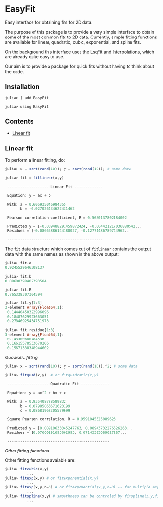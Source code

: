 # EasyFit

Easy interface for obtaining fits for 2D data.

The purpose of this package is to provide a very simple interface to obtain
some of the most common fits to 2D data. Currently, simple fitting functions
are available for linear, quadratic, cubic, exponential, and spline fits.

On the background this interface uses the [LsqFit](https://github.com/JuliaNLSolvers/LsqFit.jl)
and [Interpolations](https://github.com/JuliaMath/Interpolations.jl), which are already
quite easy to use.

Our aim is to provide a package for quick fits without having to think about the code.

## Installation

```
julia> ] add EasyFit

julia> using EasyFit

```

## Contents

- [Linear fit](#linear)

<a name="linear"/>

## Linear fit

To perform a linear fitting, do:

```julia
julia> x = sort(rand(10)); y = sort(rand(10)); # some data

julia> fit = fitlinear(x,y)

 ------------------- Linear Fit ------------- 

 Equation: y = ax + b 

 With: a = 0.605935046984355
       b = -0.027026434622431462

 Pearson correlation coefficient, R = 0.5630137802184002

 Predicted y = [-0.009488291459872424, -0.004421217036880542...
 Residues = [-0.08666886144188027, -0.12771486789744962...

 -------------------------------------------- 

```

The `fit` data structure which comes out of `fitlinear` contains the output data with
the same names as shown in the above output:

```julia
julia> fit.a
0.9245529646308137

julia> fit.b
0.08608398402393584

julia> fit.R
0.765338307304594

julia> fit.y[1:3]
3-element Array{Float64,1}:
 0.14440450322996096
 0.18487629923663051
 0.27846925434751973

julia> fit.residue[1:3]
3-element Array{Float64,1}:
 0.143300680784536
 0.16615578533670206
 0.15671338348944602


```




*Quadratic fitting*

```julia
julia> x = sort(rand(10)); y = sort(rand(10)).^2; # some data

julia> fitquad(x,y)  # or fitquadratic(x,y)

 ------------------- Quadratic Fit ------------- 

 Equation: y = ax^2 + bx + c 

 With: a = 0.935408728589832
       b = 0.07985866671623199
       c = 0.08681962205579699

 Square Pearson correlation, R = 0.9591045325089623

 Predicted y = [0.08910633345247763, 0.08943732276526263...
 Residues = [0.07660191693062993, 0.07143385689027287...

 ----------------------------------------------- 

```

*Other fitting functions*

Other fitting functions avaiable are:

```julia
julia> fitcubic(x,y)
          ...
julia> fitexp(x,y) # or fitexponential(x,y)
          ...
julia> fitexp(x,y,n=3) # or fitexponential(x,y,n=3) -- for multiple exponentials 
          ...
julia> fitspline(x,y) # smoothness can be controled by fitspline(x,y,fine=1000)
          ...

```



